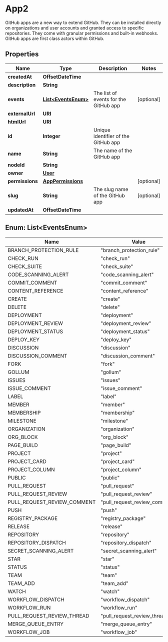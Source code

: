 

# App2

GitHub apps are a new way to extend GitHub. They can be installed directly on organizations and user accounts and granted access to specific repositories. They come with granular permissions and built-in webhooks. GitHub apps are first class actors within GitHub.

## Properties

| Name | Type | Description | Notes |
|------------ | ------------- | ------------- | -------------|
|**createdAt** | **OffsetDateTime** |  |  |
|**description** | **String** |  |  |
|**events** | [**List&lt;EventsEnum&gt;**](#List&lt;EventsEnum&gt;) | The list of events for the GitHub app |  [optional] |
|**externalUrl** | **URI** |  |  |
|**htmlUrl** | **URI** |  |  |
|**id** | **Integer** | Unique identifier of the GitHub app |  |
|**name** | **String** | The name of the GitHub app |  |
|**nodeId** | **String** |  |  |
|**owner** | [**User**](User.md) |  |  |
|**permissions** | [**AppPermissions**](AppPermissions.md) |  |  [optional] |
|**slug** | **String** | The slug name of the GitHub app |  [optional] |
|**updatedAt** | **OffsetDateTime** |  |  |



## Enum: List&lt;EventsEnum&gt;

| Name | Value |
|---- | -----|
| BRANCH_PROTECTION_RULE | &quot;branch_protection_rule&quot; |
| CHECK_RUN | &quot;check_run&quot; |
| CHECK_SUITE | &quot;check_suite&quot; |
| CODE_SCANNING_ALERT | &quot;code_scanning_alert&quot; |
| COMMIT_COMMENT | &quot;commit_comment&quot; |
| CONTENT_REFERENCE | &quot;content_reference&quot; |
| CREATE | &quot;create&quot; |
| DELETE | &quot;delete&quot; |
| DEPLOYMENT | &quot;deployment&quot; |
| DEPLOYMENT_REVIEW | &quot;deployment_review&quot; |
| DEPLOYMENT_STATUS | &quot;deployment_status&quot; |
| DEPLOY_KEY | &quot;deploy_key&quot; |
| DISCUSSION | &quot;discussion&quot; |
| DISCUSSION_COMMENT | &quot;discussion_comment&quot; |
| FORK | &quot;fork&quot; |
| GOLLUM | &quot;gollum&quot; |
| ISSUES | &quot;issues&quot; |
| ISSUE_COMMENT | &quot;issue_comment&quot; |
| LABEL | &quot;label&quot; |
| MEMBER | &quot;member&quot; |
| MEMBERSHIP | &quot;membership&quot; |
| MILESTONE | &quot;milestone&quot; |
| ORGANIZATION | &quot;organization&quot; |
| ORG_BLOCK | &quot;org_block&quot; |
| PAGE_BUILD | &quot;page_build&quot; |
| PROJECT | &quot;project&quot; |
| PROJECT_CARD | &quot;project_card&quot; |
| PROJECT_COLUMN | &quot;project_column&quot; |
| PUBLIC | &quot;public&quot; |
| PULL_REQUEST | &quot;pull_request&quot; |
| PULL_REQUEST_REVIEW | &quot;pull_request_review&quot; |
| PULL_REQUEST_REVIEW_COMMENT | &quot;pull_request_review_comment&quot; |
| PUSH | &quot;push&quot; |
| REGISTRY_PACKAGE | &quot;registry_package&quot; |
| RELEASE | &quot;release&quot; |
| REPOSITORY | &quot;repository&quot; |
| REPOSITORY_DISPATCH | &quot;repository_dispatch&quot; |
| SECRET_SCANNING_ALERT | &quot;secret_scanning_alert&quot; |
| STAR | &quot;star&quot; |
| STATUS | &quot;status&quot; |
| TEAM | &quot;team&quot; |
| TEAM_ADD | &quot;team_add&quot; |
| WATCH | &quot;watch&quot; |
| WORKFLOW_DISPATCH | &quot;workflow_dispatch&quot; |
| WORKFLOW_RUN | &quot;workflow_run&quot; |
| PULL_REQUEST_REVIEW_THREAD | &quot;pull_request_review_thread&quot; |
| MERGE_QUEUE_ENTRY | &quot;merge_queue_entry&quot; |
| WORKFLOW_JOB | &quot;workflow_job&quot; |



